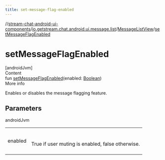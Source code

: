 ```yaml
---
title: set-message-flag-enabled
---
```

//[stream-chat-android-ui-components](../../../index.md)/[io.getstream.chat.android.ui.message.list](../index.md)/[MessageListView](index.md)/[setMessageFlagEnabled](setMessageFlagEnabled.md)



# setMessageFlagEnabled  
[androidJvm]  
Content  
fun [setMessageFlagEnabled](setMessageFlagEnabled.md)(enabled: [Boolean](https://kotlinlang.org/api/latest/jvm/stdlib/kotlin/-boolean/index.html))  
More info  


Enables or disables the message flagging feature.



## Parameters  
  
androidJvm  
  
| | |
|---|---|
| <a name="io.getstream.chat.android.ui.message.list/MessageListView/setMessageFlagEnabled/#kotlin.Boolean/PointingToDeclaration/"></a>enabled| <a name="io.getstream.chat.android.ui.message.list/MessageListView/setMessageFlagEnabled/#kotlin.Boolean/PointingToDeclaration/"></a><br/><br/>True if user muting is enabled, false otherwise.<br/><br/>|
  
  



